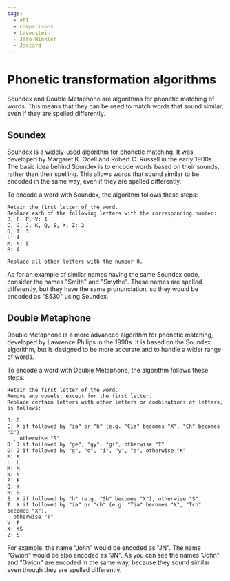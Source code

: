 ```yaml
---
tags:
  - API
  - comparisons
  - Levenstein
  - Jaro-Winkler
  - Jaccard
---
```


# Phonetic transformation algorithms

Soundex and Double Metaphone are algorithms for phonetic matching of words. This means that they can be used to match words that sound similar, 
even if they are spelled differently.

## Soundex

Soundex is a widely-used algorithm for phonetic matching. It was developed by Margaret K. Odell and Robert C. Russell in the early 1900s. 
The basic idea behind Soundex is to encode words based on their sounds, rather than their spelling. This allows words that sound similar
to be encoded in the same way, even if they are spelled differently.

To encode a word with Soundex, the algorithm follows these steps:

```
Retain the first letter of the word.
Replace each of the following letters with the corresponding number:
B, F, P, V: 1
C, G, J, K, Q, S, X, Z: 2
D, T: 3
L: 4
M, N: 5
R: 6

Replace all other letters with the number 0.
```

As for an example of similar names having the same Soundex code, consider the names "Smith" and "Smythe". 
These names are spelled differently, but they have the same pronunciation, so they would be encoded as "S530" using Soundex.


## Double Metaphone

Double Metaphone is a more advanced algorithm for phonetic matching, developed by Lawrence Philips in the 1990s. It is based on the Soundex algorithm, but is designed to be more accurate and to handle a wider range of words.

To encode a word with Double Metaphone, the algorithm follows these steps:

```
Retain the first letter of the word.
Remove any vowels, except for the first letter.
Replace certain letters with other letters or combinations of letters,
as follows:

B: B
C: X if followed by "ia" or "h" (e.g. "Cia" becomes "X", "Ch" becomes "X")
  , otherwise "S"
D: J if followed by "ge", "gy", "gi", otherwise "T"
G: J if followed by "g", "d", "i", "y", "e", otherwise "K"
K: K
L: L
M: M
N: N
P: F
Q: K
R: R
S: X if followed by "h" (e.g. "Sh" becomes "X"), otherwise "S"
T: X if followed by "ia" or "ch" (e.g. "Tia" becomes "X", "Tch" becomes "X"),
  otherwise "T"
V: F
X: KS
Z: S
```

For example, the name "John" would be encoded as "JN". The name "Gwion" would be also encoded as "JN".
As you can see the names "John" and "Gwion" are encoded in the same way, because they sound similar even though they are spelled differently. 


